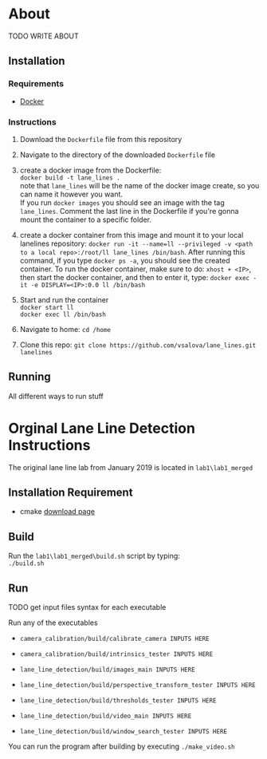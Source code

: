 # About

TODO WRITE ABOUT

## Installation

### Requirements

* [Docker](https://www.docker.com/get-started)

### Instructions

1. Download the `Dockerfile` file from this repository

2. Navigate to the directory of the downloaded `Dockerfile` file

3. create a docker image from the Dockerfile:  
`docker build -t lane_lines .`  
note that `lane_lines` will be the name of the docker image create, so you can name it however you want.  
If you run `docker images` you should see an image with the tag `lane_lines`. Comment the last line in the Dockerfile if you're gonna mount the container to a specific folder. 

4. create a docker container from this image and mount it to your local lanelines repository: `docker run -it --name=ll --privileged -v <path to a local repo>:/root/ll lane_lines /bin/bash`. After running this command, if you type `docker ps -a`, you should see the created container. To run the docker container, make sure to do: `xhost + <IP>`, then start the docker container, and then to enter it, type: `docker exec -it -e DISPLAY=<IP>:0.0 ll /bin/bash`

5. Start and run the container  
`docker start ll`  
`docker exec ll /bin/bash`

6. Navigate to home: `cd /home`

7. Clone this repo: `git clone https://github.com/vsalova/lane_lines.git lanelines`

## Running

All different ways to run stuff



# Orginal Lane Line Detection Instructions

The original lane line lab from January 2019 is located in `lab1\lab1_merged`

## Installation Requirement

* cmake [download page](https://cmake.org/download/)


## Build

Run the `lab1\lab1_merged\build.sh` script by typing:  
`./build.sh`

## Run

TODO get input files syntax for each executable

Run any of the executables

* `camera_calibration/build/calibrate_camera INPUTS HERE`
* `camera_calibration/build/intrinsics_tester INPUTS HERE`

* `lane_line_detection/build/images_main INPUTS HERE`
* `lane_line_detection/build/perspective_transform_tester INPUTS HERE`
* `lane_line_detection/build/thresholds_tester INPUTS HERE`
* `lane_line_detection/build/video_main INPUTS HERE`
* `lane_line_detection/build/window_search_tester INPUTS HERE`

You can run the program after building by executing `./make_video.sh` 
